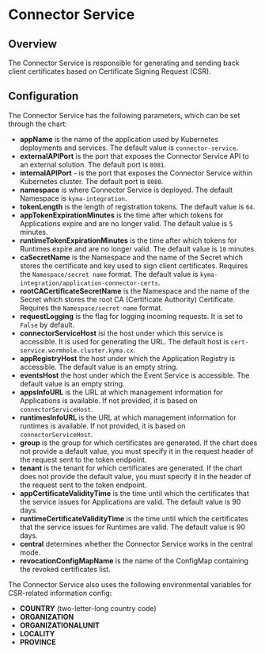 # Connector Service

## Overview

The Connector Service is responsible for generating and sending back client certificates based on Certificate Signing Request (CSR).

## Configuration

The Connector Service has the following parameters, which can be set through the chart:
- **appName** is the name of the application used by Kubernetes deployments and services. The default value is `connector-service`.
- **externalAPIPort** is the port that exposes the Connector Service API to an external solution. The default port is `8081`.
- **internalAPIPort** - is the port that exposes the Connector Service within Kubernetes cluster. The default port is `8080`.
- **namespace** is where Connector Service is deployed. The default Namespace is `kyma-integration`.
- **tokenLength** is the length of registration tokens. The default value is `64`.
- **appTokenExpirationMinutes** is the time after which tokens for Applications expire and are no longer valid. The default value is `5` minutes.
- **runtimeTokenExpirationMinutes** is the time after which tokens for Runtimes expire and are no longer valid. The default value is `10` minutes.
- **caSecretName** is the Namespace and the name of the Secret which stores the certificate and key used to sign client certificates. Requires the `Namespace/secret name` format. The default value is `kyma-integration/application-connector-certs`.
- **rootCACertificateSecretName** is the Namespace and the name of the Secret which stores the root CA (Certificate Authority) Certificate. Requires the `Namespace/secret name` format.
- **requestLogging** is the flag for logging incoming requests. It is set to `False` by default.
- **connectorServiceHost** isi the host under which this service is accessible. It is used for generating the URL. The default host is `cert-service.wormhole.cluster.kyma.cx`.
- **appRegistryHost** the host under which the Application Registry is accessible. The default value is an empty string.
- **eventsHost** the host under which the Event Service is accessible. The default value is an empty string.
- **appsInfoURL** is the URL at which management information for Applications is available. If not provided, it is based on `connectorServiceHost`.
- **runtimesInfoURL** is the URL at which management information for runtimes is available. If not provided, it is based on `connectorServiceHost`.
- **group** is the group for which certificates are generated. If the chart does not provide a default value, you must specify it in the request header of the request sent to the token endpoint.
- **tenant** is the tenant for which certificates are generated. If the chart does not provide the default value, you must specify it in the header of the request sent to the token endpoint.
- **appCertificateValidityTime** is the time until which the certificates that the service issues for Applications are valid. The default value is 90 days.
- **runtimeCertificateValidityTime** is the time until which the certificates that the service issues for Runtimes are valid. The default value is 90 days.
- **central** determines whether the Connector Service works in the central mode.
- **revocationConfigMapName** is the name of the ConfigMap containing the revoked certificates list.

The Connector Service also uses the following environmental variables for CSR-related information config:
- **COUNTRY** (two-letter-long country code)
- **ORGANIZATION**
- **ORGANIZATIONALUNIT**
- **LOCALITY**
- **PROVINCE**
